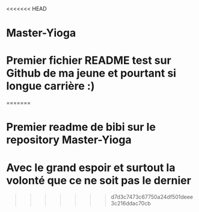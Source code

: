 <<<<<<< HEAD
# Master-Yioga
# Premier fichier README test sur Github de ma jeune et pourtant si longue carrière :)
=======
# Premier readme de bibi sur le repository Master-Yioga
# Avec le grand espoir et surtout la volonté que ce ne soit pas le dernier
>>>>>>> d7d3c7473c67750a24df501deee3c216ddac70cb

